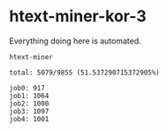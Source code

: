 # htext-miner-kor-3

Everything doing here is automated.

```
htext-miner

total: 5079/9855 (51.537290715372905%)

job0: 917
job1: 1064
job2: 1000
job3: 1097
job4: 1001
```
